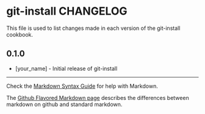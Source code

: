git-install CHANGELOG
=====================

This file is used to list changes made in each version of the git-install cookbook.

0.1.0
-----
- [your_name] - Initial release of git-install

- - -
Check the [Markdown Syntax Guide](http://daringfireball.net/projects/markdown/syntax) for help with Markdown.

The [Github Flavored Markdown page](http://github.github.com/github-flavored-markdown/) describes the differences between markdown on github and standard markdown.
